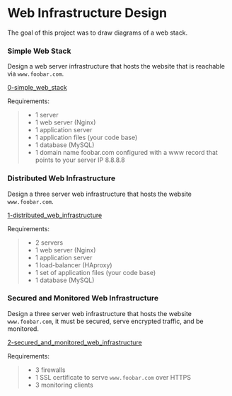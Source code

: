 # Web Infrastructure Design

The goal of this project was to draw diagrams of a web stack.

### Simple Web Stack
Design a web server infrastructure that hosts the website that is reachable via `www.foobar.com`.

[0-simple_web_stack](https://imgur.com/gallery/GCvjYrQ)

Requirements:
  > - 1 server
  > - 1 web server (Nginx)
  > - 1 application server
  > - 1 application files (your code base)
  > - 1 database (MySQL)
  > - 1 domain name foobar.com configured with a www record that points to your server IP 8.8.8.8


### Distributed Web Infrastructure
Design a three server web infrastructure that hosts the website `www.foobar.com`.

[1-distributed_web_infrastructure](https://imgur.com/gallery/WwT5xz8)

Requirements:
  > - 2 servers
  > - 1 web server (Nginx)
  > - 1 application server
  > - 1 load-balancer (HAproxy)
  > - 1 set of application files (your code base)
  > - 1 database (MySQL)

### Secured and Monitored Web Infrastructure
Design a three server web infrastructure that hosts the website `www.foobar.com`, it must be secured, serve encrypted traffic, and be monitored.

[2-secured_and_monitored_web_infrastructure](https://imgur.com/gallery/fAjF5gZ)

Requirements:
  > - 3 firewalls
  > - 1 SSL certificate to serve `www.foobar.com` over HTTPS
  > - 3 monitoring clients
